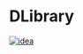 # DLibrary

[![idea](https://www.elegantobjects.org/intellij-idea.svg)](https://www.jetbrains.com/idea/)
